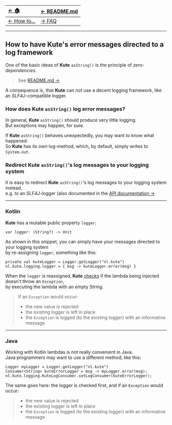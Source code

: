 | [← 🏠](../../)            | [← README.md](../../README.md) |
|:--------------------------|:-------------------------------|
| [← How to...](0-howto.md) | [→ FAQ](../../md/faq/0-faq.md) |

<hr>

## How to have Kute's error messages directed to a log framework

One of the basic ideas of **Kute** `asString()` is the principle of _zero-dependencies_.
> See [README.md →](../../README.md#basic-ideas-of-kutes-asstring)

A consequence is, that **Kute** can not use a decent logging framework, like an _SLF4J_-compatible logger.

### How does Kute `asString()` log error messages?
In general, **Kute** `asString()` should produce very little logging.<br>
But exceptions may happen, for sure.

If **Kute** `asString()` behaves unexpectedly, you may want to know what happened.<br>
So **Kute** has its own log-method, which, by default, simply writes to `System.out`.

### Redirect Kute `asString()`'s log messages to your logging system
It is easy to redirect **Kute** `asString()`'s log messages to your logging system instead,<br>
e.g. to an _SLF4J_-logger
(also documented in the [API documentation →](https://janhendrikvanheusden.github.io/Kute/kute/nl.kute.logging/logger.html)

<hr>

### Kotlin
**Kute** has a mutable public property `logger`:
```
var logger: (String?) -> Unit
```

As shown in this snippet, you can simply have your messages directed to your logging system<br>
by re-assigning `logger`, something like this:
```
private val kuteLogger = Logger.getLogger("nl.kute")
nl.kute.logging.logger = { msg -> kuteLogger.error(msg) }
```
When the `logger` is reassigned, **Kute** <u>checks</u> if the lambda being injected doesn't throw an `Exception`,<br>
by executing the lambda with an empty String.
> If an `Exception` would occur:
> * the new value is rejected
> * the existing logger is left in place
> * the `Exception` is logged (to the existing logger) with an informative message

<hr>

### Java
Working with Kotlin lambdas is not really convenient in Java.<br>
Java programmers may want to use a different method, like this:

```
Logger myLogger = Logger.getLogger("nl.kute")
Consumer<String> kuteErrorLogger = msg -> myLogger.error(msg);
nl.kute.logging.KuteLogConsumer.setLogConsumer(kuteErrorLogger);
```

The same goes here: the logger is checked first, and if an `Exception` would occur:
> * the new value is rejected
> * the existing logger is left in place
> * the `Exception` is logged (to the existing logger) with an informative message
